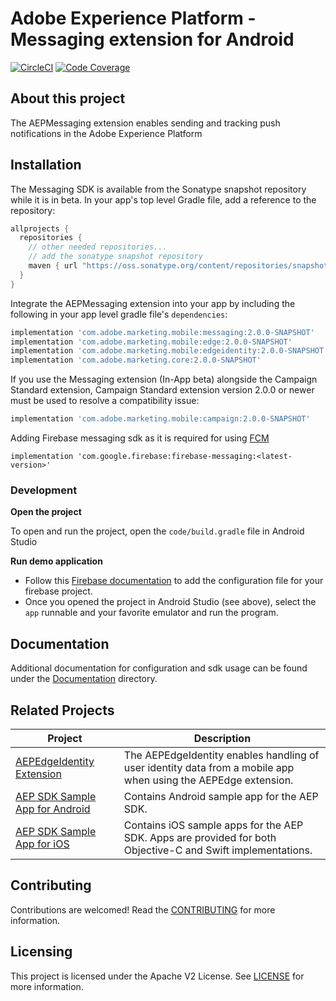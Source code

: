 # Adobe Experience Platform - Messaging extension for Android

[![CircleCI](https://img.shields.io/circleci/project/github/adobe/aepsdk-messaging-android/main.svg?logo=circleci)](https://circleci.com/gh/adobe/workflows/aepsdk-messaging-android)
[![Code Coverage](https://codecov.io/gh/adobe/aepsdk-messaging-android/branch/staging-v2.0.0/graph/badge.svg?token=3RLMTJQ1TM)](https://codecov.io/gh/adobe/aepsdk-messaging-android)

## About this project
The AEPMessaging extension enables sending and tracking push notifications in the Adobe Experience Platform

## Installation

The Messaging SDK is available from the Sonatype snapshot repository while it is in beta. In your app's top level Gradle file, add a reference to the repository:

```groovy
allprojects {
  repositories {
    // other needed repositories...
    // add the sonatype snapshot repository
    maven { url "https://oss.sonatype.org/content/repositories/snapshots/" }
  }
} 
```

Integrate the AEPMessaging extension into your app by including the following in your app level gradle file's `dependencies`:

```groovy
implementation 'com.adobe.marketing.mobile:messaging:2.0.0-SNAPSHOT'
implementation 'com.adobe.marketing.mobile:edge:2.0.0-SNAPSHOT'
implementation 'com.adobe.marketing.mobile:edgeidentity:2.0.0-SNAPSHOT'
implementation 'com.adobe.marketing.core:2.0.0-SNAPSHOT'
```

If you use the Messaging extension (In-App beta) alongside the Campaign Standard extension, Campaign Standard extension version 2.0.0 or newer must be used to resolve a compatibility issue:

```groovy
implementation 'com.adobe.marketing.mobile:campaign:2.0.0-SNAPSHOT'
```

Adding Firebase messaging sdk as it is required for using [FCM](https://firebase.google.com/docs/cloud-messaging/android/client#add_firebase_sdks_to_your_app)
```
implementation 'com.google.firebase:firebase-messaging:<latest-version>'
```

### Development

**Open the project**

To open and run the project, open the `code/build.gradle` file in Android Studio

**Run demo application**
- Follow this [Firebase documentation](https://firebase.google.com/docs/cloud-messaging/android/client#add_a_firebase_configuration_file) to add the configuration file for your firebase project. 
- Once you opened the project in Android Studio (see above), select the `app` runnable and your favorite emulator and run the program.

## Documentation
Additional documentation for configuration and sdk usage can be found under the [Documentation](Documentation/README.md) directory.

## Related Projects

| Project                                                      | Description                                                  |
| ------------------------------------------------------------ | ------------------------------------------------------------ |
| [AEPEdgeIdentity Extension](https://github.com/adobe/aepsdk-edgeidentity-android) | The AEPEdgeIdentity enables handling of user identity data from a mobile app when using the AEPEdge extension. |
| [AEP SDK Sample App for Android](https://github.com/adobe/aepsdk-sample-app-android) | Contains Android sample app for the AEP SDK.                 |
| [AEP SDK Sample App for iOS](https://github.com/adobe/aepsdk-sample-app-ios) | Contains iOS sample apps for the AEP SDK. Apps are provided for both Objective-C and Swift implementations. |

## Contributing
Contributions are welcomed! Read the [CONTRIBUTING](.github/CONTRIBUTING.md) for more information.

## Licensing
This project is licensed under the Apache V2 License. See [LICENSE](LICENSE) for more information.

